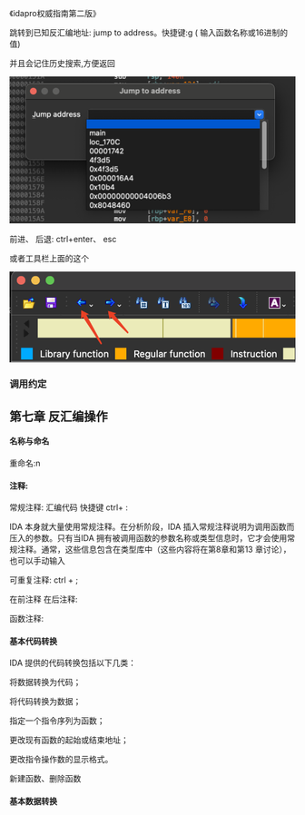 《idapro权威指南第二版》





跳转到已知反汇编地址: jump to address。快捷键:g ( 输入函数名称或16进制的值)

并且会记住历史搜索,方便返回

![image-20221007225836445](images/image-20221007225836445.png)



前进、 后退: ctrl+enter、 esc

或者工具栏上面的这个

![image-20221007230124779](images/image-20221007230124779.png)





### 调用约定















## 第七章 反汇编操作

#### 名称与命名

重命名:n





#### 注释:

常规注释: 汇编代码  快捷键 ctrl+ :

IDA 本身就大量使用常规注释。在分析阶段，IDA 插入常规注释说明为调用函数而压入的参数。只有当IDA 拥有被调用函数的参数名称或类型信息时，它才会使用常规注释。通常，这些信息包含在类型库中（这些内容将在第8章和第13 章讨论），也可以手动输入

可重复注释: ctrl + ;

在前注释 在后注释: 

函数注释:

#### 基本代码转换

IDA 提供的代码转换包括以下几类：

将数据转换为代码；

将代码转换为数据；

指定一个指令序列为函数；

更改现有函数的起始或结束地址；

更改指令操作数的显示格式。



新建函数、删除函数



#### 基本数据转换



